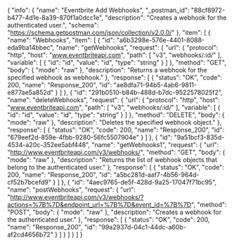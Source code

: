{
  "info": {
    "name": "Eventbrite Add Webhooks",
    "_postman_id": "88cf8972-b477-4d1e-8a39-870f1a0dcc1e",
    "description": "Creates a webhook for the authenticated user.",
    "schema": "https://schema.getpostman.com/json/collection/v2.0.0/"
  },
  "item": [
    {
      "name": "Webhooks",
      "item": [
        {
          "id": "a6b3298e-576e-4401-8088-eda9ba14bbec",
          "name": "getWebhooks",
          "request": {
            "url": {
              "protocol": "http",
              "host": "www.eventbriteapi.com",
              "path": [
                "v3",
                "webhooks/:id/"
              ],
              "variable": [
                {
                  "id": "id",
                  "value": "id",
                  "type": "string"
                }
              ]
            },
            "method": "GET",
            "body": {
              "mode": "raw"
            },
            "description": "Returns a webhook for the specified webhook as webhook."
          },
          "response": [
            {
              "status": "OK",
              "code": 200,
              "name": "Response_200",
              "id": "ae8dfa71-94b5-4ab6-9811-e877ae5a852d"
            }
          ]
        },
        {
          "id": "291b0510-b84b-488d-b7dc-9522578025f2",
          "name": "deleteWebhooks",
          "request": {
            "url": {
              "protocol": "http",
              "host": "www.eventbriteapi.com",
              "path": [
                "v3",
                "webhooks/:id/"
              ],
              "variable": [
                {
                  "id": "id",
                  "value": "id",
                  "type": "string"
                }
              ]
            },
            "method": "DELETE",
            "body": {
              "mode": "raw"
            },
            "description": "Deletes the specified webhook object."
          },
          "response": [
            {
              "status": "OK",
              "code": 200,
              "name": "Response_200",
              "id": "679eef2d-859e-4fbb-9280-56fc5507904e"
            }
          ]
        },
        {
          "id": "9a51bcf3-835d-4534-a20c-352ee5abf448",
          "name": "getWebhooks1",
          "request": {
            "url": "http://www.eventbriteapi.com/v3/webhooks/",
            "method": "GET",
            "body": {
              "mode": "raw"
            },
            "description": "Returns the list of webhook objects that belong to the authenticated user."
          },
          "response": [
            {
              "status": "OK",
              "code": 200,
              "name": "Response_200",
              "id": "a5bc281d-aaf7-4b56-964d-cf52b7bcefd9"
            }
          ]
        },
        {
          "id": "4aec9765-de5f-428d-9a25-17047f71bc95",
          "name": "postWebhooks",
          "request": {
            "url": "http://www.eventbriteapi.com/v3/webhooks/?actions=%7B%7D&endpoint_url=%7B%7D&event_id=%7B%7D",
            "method": "POST",
            "body": {
              "mode": "raw"
            },
            "description": "Creates a webhook for the authenticated user."
          },
          "response": [
            {
              "status": "OK",
              "code": 200,
              "name": "Response_200",
              "id": "99a2937d-04c1-44dc-a60b-af2cd4656b72"
            }
          ]
        }
      ]
    }
  ]
}